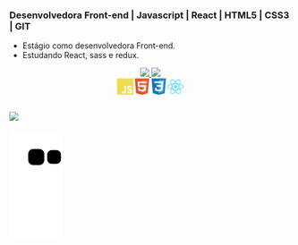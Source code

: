 ### Desenvolvedora Front-end | Javascript | React | HTML5 | CSS3 | GIT 

<!-- 🔭 I’m currently working on ... -->
- Estágio como desenvolvedora Front-end.
- Estudando React, sass e redux.

<div style="display: flex; justify-content: center">
  <a href= "https://github.com/MarianaBJ">
    <img height= "180em" src="https://github-readme-stats.vercel.app/api?username=MarianaBJ&show_icons=true&theme=dark&include_all_commits=true&count_private=true"/>
  <img height="180em" src="https://github-readme-stats.vercel.app/api/top-langs/?username=MarianaBJ&layout-compact&langs_count16&theme=dark"/>
</div>
  
  <div style="display: flex; justify-content: center">
  <img align="center" alt="Mari-Js" height="30" widht="40" src="https://raw.githubusercontent.com/devicons/devicon/master/icons/javascript/javascript-plain.svg">
  
  <img align="center" alt="Mari-HTML" height="30" widht="40" src="https://raw.githubusercontent.com/devicons/devicon/master/icons/html5/html5-original.svg">
  
  <img align="center" alt="Mari-CSS" height="30" widht="40" src="https://raw.githubusercontent.com/devicons/devicon/master/icons/css3/css3-original.svg">
  
 <img align="center" alt="Mari-React" height="30" widht="40" src="https://raw.githubusercontent.com/devicons/devicon/master/icons/react/react-original.svg">
  

<!--
<img align="center" alt="Mari-Ts" height="30" widht="40" src="https://raw.githubusercontent.com/devicons/devicon/master/icons/typescript/typescript-plain.svg">

  -->
</div>
  
##

<div>
  <a href="https://www.linkedin.com/in/marianasjesus" target="_blank"><img src="https://img.shields.io/badge/-LinkedIn-%230077B5?style=for-the-badge&logo-linkedIn&logoColor-white" target="_blank"></a>
  
  ![Snake animation](https://github.com/MarianaBJ/MarianaBJ/blob/output/github-contribution-grid-snake.svg)
    </div>
